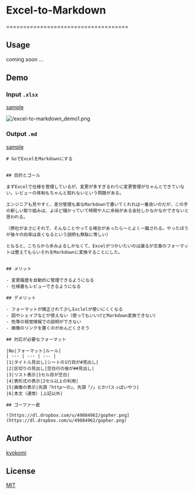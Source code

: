 # Excel-to-Markdown

====================================

## Usage

coming soon ...

## Demo

### Input `.xlsx`

[sample](https://github.com/kyokomi/excel-to-markdown/blob/master/test/excel/sample/sample.xlsx)

![/excel-to-markdown_demo1.png](https://dl.dropbox.com/u/49084962/excel-to-markdown_demo1.png)

### Output `.md`

[sample](https://github.com/kyokomi/excel-to-markdown/blob/master/test/build/sample/sheert1.md)

```
# GoでExcelをMarkdownにする


## 目的とゴール

まずExcelで仕様を管理しているが、変更が多すぎるわりに変更管理がちゃんとできていない。レビューの体制もちゃんと取れないという問題がある。

エンジニアも見やすく、差分管理も楽なMarkdownで書いてくれれば一番良いのだが、この手の新しい取り組みは、よほど儲かっていて時間や人に余裕がある会社しかなかなかできないと思われる。

（弊社がまさにそれで、そんなことやってる場合があったら〜とよく一蹴される。やったほうが後々の効率は良くなるという説明も無駄に等しい）

となると、こちらから歩みよるしかなくて、Excelがつかいたいのは譲るが文章のフォーマットは整えてもらいそれをMarkdownに変換することにした。


## メリット

- 変更履歴を自動的に管理できるようになる
- 仕様書もレビューできるようになる

## デメリット

- フォーマットが矯正されて少しExclelが使いにくくなる
- 図やシェイプなどが使えない（使ってもいいけどMarkdown変換できない）
- 色等の視覚情報での説明ができない
- 画像のリンクを置くのがめんどくさそう

## 対応が必要なフォーマット

|No|フォーマット|ルール|
| --- | --- | --- |
|1|タイトル見出し|シートの1行目が#見出し|
|2|区切りの見出し|空白行の後が##見出し|
|3|リスト表示|1セル目が空白|
|4|表形式の表示|2セル以上の利用|
|5|画像の表示|先頭「http〜の」、先頭「/」とかパスっぽいやつ|
|6|本文（通常）|上記以外|

## ゴーファー君

![https://dl.dropbox.com/u/49084962/gopher.png](https://dl.dropbox.com/u/49084962/gopher.png)
```

## Author

[kyokomi](https://github.com/kyokomi)

## License

[MIT](https://github.com/kyokomi/excel-to-markdown/blob/master/LICENSE)

